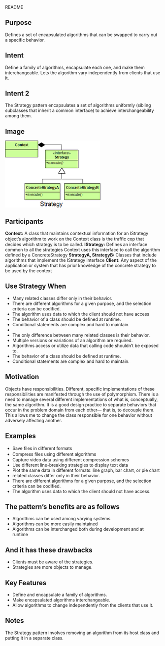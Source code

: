 README

## Purpose ##

Defines a set of encapsulated algorithms that can be swapped to carry out a specific behavior.

## Intent ##

Define a family of algorithms, encapsulate each one, and make them interchangeable. Lets the algorithm vary independently from clients that use it.

## Intent 2 ##

The Strategy pattern encapsulates a set of algorithms uniformly (sibling subclasses that inherit a common interface) to achieve interchangeability among them.

## Image ##

![alt text](./Images/Strategy-1.md.png "Strategy")

## Participants ##

**Context:**	A class that maintains contextual information for an IStrategy object’s algorithm to work on the Context class is the trafﬁc cop that decides which strategy is to be called.
**IStrategy:** Defines an interface common to all the strategies Context uses this interface to call the algorithm defined by a ConcreteStrategy
**StrategyA, StrategyB:** Classes that include algorithms that implement the IStrategy interface
**Client:** Any aspect of the application or system that has prior knowledge of the concrete strategy to be used by the context

## Use Strategy When ##

+ Many related classes differ only in their behavior.
+ There are different algorithms for a given purpose, and the selection criteria can be codified.
+ The algorithm uses data to which the client should not have access
+ The behavior of a class should be defined at runtime.
+ Conditional statements are complex and hard to maintain.
+
+   The only difference between many related classes is their behavior.
+   Multiple versions or variations of an algorithm are required.
+   Algorithms access or utilize data that calling code shouldn’t be exposed to.
+   The behavior of a class should be defined at runtime.
+   Conditional statements are complex and hard to maintain.

## Motivation ##

Objects have responsibilities.
Different, specific implementations of these responsibilities are manifested through the use of polymorphism.
There is a need to manage several different implementations of what is, conceptually, the same algorithm.
It is a good design practice to separate behaviors that occur in the problem domain from each other— that is, to decouple them. This allows me to change the class responsible for one behavior without adversely affecting another.

## Examples

+ Save ﬁles in different formats
+ Compress ﬁles using different algorithms
+ Capture video data using different compression schemes
+ Use different line-breaking strategies to display text data
+ Plot the same data in different formats: line graph, bar chart, or pie chart
+ related classes differ only in their behavior.
+ There are different algorithms for a given purpose, and the selection criteria can be codified.
+ The algorithm uses data to which the client should not have access.

## The pattern’s benefits are as follows ##

+ Algorithms can be used among varying systems
+ Algorithms can be more easily maintained
+ Algorithms can be interchanged both during development and at runtime
## And it has these drawbacks ##

+ Clients must be aware of the strategies.
+ Strategies are more objects to manage.

## Key Features ##

+ Define and encapsulate a family of algorithms.
+ Make encapsulated algorithms interchangeable.
+ Allow algorithms to change independently from the clients that use it.

## Notes ##

The Strategy pattern involves removing an algorithm from its host class and putting it in a separate class.
